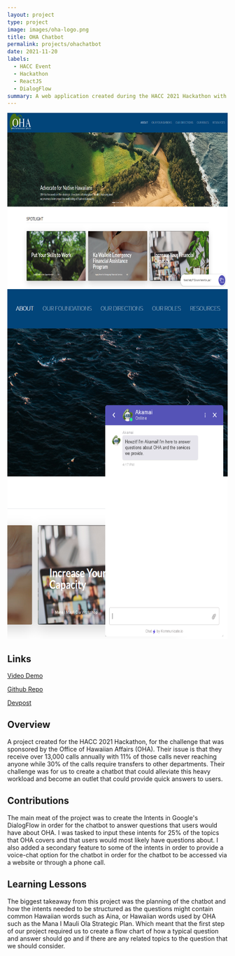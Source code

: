 ```yaml
---
layout: project
type: project
image: images/oha-logo.png
title: OHA Chatbot
permalink: projects/ohachatbot
date: 2021-11-20
labels:
  - HACC Event
  - Hackathon
  - ReactJS
  - DialogFlow
summary: A web application created during the HACC 2021 Hackathon with the goal of assisting the Office of Hawaiian Affairs (OHA) with their issue of 50% of their calls being easily resolved or is not under the OHA responsibilites.
---
```


<img class="image" src="../images/oha-landing.png" style="width:100%;height:25rem;">

<img class="image" src="../images/oha-chat.png" style="width:100%;height:50rem;">

## Links

[Video Demo](https://www.youtube.com/watch?v=437G68KBJPY)

[Github Repo](https://github.com/HACC2021/TeamName404)

[Devpost](https://devpost.com/software/oha-chatbot-team-name-404)

## Overview

A project created for the HACC 2021 Hackathon, for the challenge that was sponsored by the Office of Hawaiian Affairs (OHA). Their issue is that they receive over 13,000 calls annually with 11% of those calls never reaching anyone while 30% of the calls require transfers to other departments. Their challenge was for us to create a chatbot that could alleviate this heavy workload and become an outlet that could provide quick answers to users.

## Contributions

The main meat of the project was to create the Intents in Google's DialogFlow in order for the chatbot to answer questions that users would have about OHA. I was tasked to input these intents for 25% of the topics that OHA covers and that users would most likely have questions about. I also added a secondary feature to some of the intents in order to provide a voice-chat option for the chatbot in order for the chatbot to be accessed via a website or through a phone call. 

## Learning Lessons

The biggest takeaway from this project was the planning of the chatbot and how the intents needed to be structured as the questions might contain common Hawaiian words such as Aina, or Hawaiian words used by OHA such as the Mana I Mauli Ola Strategic Plan. Which meant that the first step of our project required us to create a flow chart of how a typical question and answer should go and if there are any related topics to the question that we should consider.
